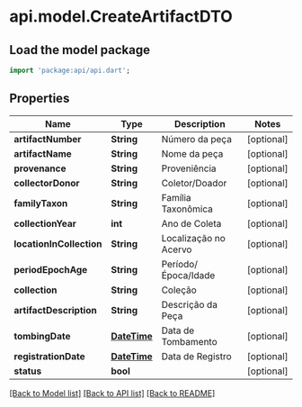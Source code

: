 # api.model.CreateArtifactDTO

## Load the model package
```dart
import 'package:api/api.dart';
```

## Properties
Name | Type | Description | Notes
------------ | ------------- | ------------- | -------------
**artifactNumber** | **String** | Número da peça | [optional] 
**artifactName** | **String** | Nome da peça | [optional] 
**provenance** | **String** | Proveniência | [optional] 
**collectorDonor** | **String** | Coletor/Doador | [optional] 
**familyTaxon** | **String** | Família Taxonômica | [optional] 
**collectionYear** | **int** | Ano de Coleta | [optional] 
**locationInCollection** | **String** | Localização no Acervo | [optional] 
**periodEpochAge** | **String** | Período/Época/Idade | [optional] 
**collection** | **String** | Coleção | [optional] 
**artifactDescription** | **String** | Descrição da Peça | [optional] 
**tombingDate** | [**DateTime**](DateTime.md) | Data de Tombamento | [optional] 
**registrationDate** | [**DateTime**](DateTime.md) | Data de Registro | [optional] 
**status** | **bool** |  | [optional] 

[[Back to Model list]](../README.md#documentation-for-models) [[Back to API list]](../README.md#documentation-for-api-endpoints) [[Back to README]](../README.md)



